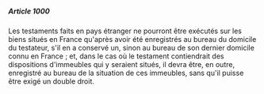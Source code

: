 ##### Article 1000

Les testaments faits en pays étranger ne pourront être exécutés sur les biens situés en France qu'après avoir été enregistrés au bureau du domicile du testateur, s'il en a conservé un, sinon au bureau de son dernier domicile connu en France ; et, dans le cas où le testament contiendrait des dispositions d'immeubles qui y seraient situés, il devra être, en outre, enregistré au bureau de la situation de ces immeubles, sans qu'il puisse être exigé un double droit.

